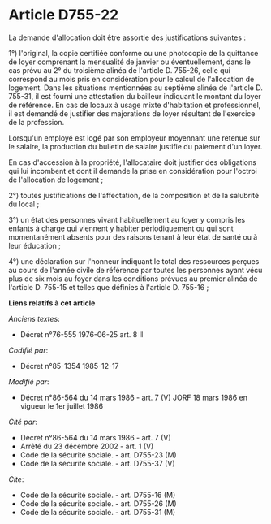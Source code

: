 # Article D755-22

La demande d'allocation doit être assortie des justifications suivantes   : 

1°) l'original, la copie certifiée conforme ou une photocopie de la quittance de loyer comprenant la mensualité de janvier ou
éventuellement, dans le cas prévu au 2° du troisième alinéa de l'article D. 755-26, celle qui correspond au mois pris en
considération pour le calcul de l'allocation de logement. Dans les situations mentionnées au septième alinéa de l'article D.
755-31, il est fourni une attestation du bailleur indiquant le montant du loyer de référence. En cas de locaux à usage mixte
d'habitation et professionnel, il est demandé de justifier des majorations de loyer résultant de l'exercice de la
profession. 

Lorsqu'un employé est logé par son employeur moyennant une retenue sur le salaire, la production du bulletin de salaire
justifie du paiement d'un loyer. 

En cas d'accession à la propriété, l'allocataire doit justifier des obligations qui lui incombent et dont il demande la prise
en considération pour l'octroi de l'allocation de logement ; 

2°) toutes justifications de l'affectation, de la composition et de la salubrité du local ; 

3°) un état des personnes vivant habituellement au foyer y compris les enfants à charge qui viennent y habiter périodiquement
ou qui sont momentanément absents pour des raisons tenant à leur état de santé ou à leur éducation ; 

4°) une déclaration sur l'honneur indiquant le total des ressources perçues au cours de l'année civile de référence par
toutes les personnes ayant vécu plus de six mois au foyer dans les conditions prévues au premier alinéa de l'article D.
755-15 et telles que définies à l'article D. 755-16 ;

**Liens relatifs à cet article**

_Anciens textes_:

  - Décret n°76-555 1976-06-25 art. 8 II

_Codifié par_:

  - Décret n°85-1354 1985-12-17

_Modifié par_:

  - Décret n°86-564 du 14 mars 1986 - art. 7 (V) JORF 18 mars 1986 en vigueur le 1er juillet 1986

_Cité par_:

  - Décret n°86-564 du 14 mars 1986 - art. 7 (V)
  - Arrêté du 23 décembre 2002 - art. 1 (V)
  - Code de la sécurité sociale. - art. D755-23 (M)
  - Code de la sécurité sociale. - art. D755-37 (V)

_Cite_:

  - Code de la sécurité sociale. - art. D755-16 (M)
  - Code de la sécurité sociale. - art. D755-26 (M)
  - Code de la sécurité sociale. - art. D755-31 (M)
